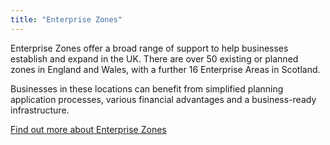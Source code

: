 ```yaml
---
title: "Enterprise Zones"
---
```

Enterprise Zones offer a broad range of support to help businesses establish and expand in the UK. There are over 50 existing or planned zones in England and Wales, with a further 16 Enterprise Areas in Scotland. 

Businesses in these locations can benefit from simplified planning application processes, various financial advantages and a business-ready infrastructure.
 
[Find out more about Enterprise Zones](https://www.gov.uk/government/policies/local-enterprise-partnerships-leps-and-enterprise-zones)
